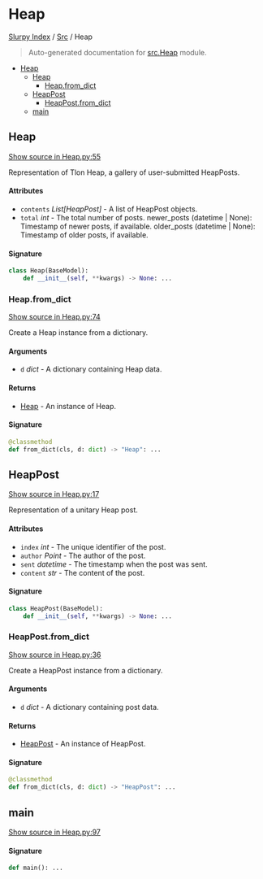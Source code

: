# Heap

[Slurpy Index](../README.md#slurpy-index) / [Src](./index.md#src) / Heap

> Auto-generated documentation for [src.Heap](https://github.com/litmus-ritten/slurpy/blob/main/src/Heap.py) module.

- [Heap](#heap)
  - [Heap](#heap-1)
    - [Heap.from_dict](#heapfrom_dict)
  - [HeapPost](#heappost)
    - [HeapPost.from_dict](#heappostfrom_dict)
  - [main](#main)

## Heap

[Show source in Heap.py:55](https://github.com/litmus-ritten/slurpy/blob/main/src/Heap.py#L55)

Representation of Tlon Heap, a gallery of user-submitted HeapPosts.

#### Attributes

- `contents` *List[HeapPost]* - A list of HeapPost objects.
- `total` *int* - The total number of posts.
newer_posts (datetime | None): Timestamp of newer posts, if available.
older_posts (datetime | None): Timestamp of older posts, if available.

#### Signature

```python
class Heap(BaseModel):
    def __init__(self, **kwargs) -> None: ...
```

### Heap.from_dict

[Show source in Heap.py:74](https://github.com/litmus-ritten/slurpy/blob/main/src/Heap.py#L74)

Create a Heap instance from a dictionary.

#### Arguments

- `d` *dict* - A dictionary containing Heap data.

#### Returns

- [Heap](#heap) - An instance of Heap.

#### Signature

```python
@classmethod
def from_dict(cls, d: dict) -> "Heap": ...
```



## HeapPost

[Show source in Heap.py:17](https://github.com/litmus-ritten/slurpy/blob/main/src/Heap.py#L17)

Representation of a unitary Heap post.

#### Attributes

- `index` *int* - The unique identifier of the post.
- `author` *Point* - The author of the post.
- `sent` *datetime* - The timestamp when the post was sent.
- `content` *str* - The content of the post.

#### Signature

```python
class HeapPost(BaseModel):
    def __init__(self, **kwargs) -> None: ...
```

### HeapPost.from_dict

[Show source in Heap.py:36](https://github.com/litmus-ritten/slurpy/blob/main/src/Heap.py#L36)

Create a HeapPost instance from a dictionary.

#### Arguments

- `d` *dict* - A dictionary containing post data.

#### Returns

- [HeapPost](#heappost) - An instance of HeapPost.

#### Signature

```python
@classmethod
def from_dict(cls, d: dict) -> "HeapPost": ...
```



## main

[Show source in Heap.py:97](https://github.com/litmus-ritten/slurpy/blob/main/src/Heap.py#L97)

#### Signature

```python
def main(): ...
```